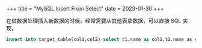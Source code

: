 +++
title = "MySQL Insert From Select"
date = 2023-01-30
+++

在做数据处理插入新数据的时候，经常需要从其他表拿数据，可以直接 SQL 实现。
```SQL
insert into target_table(col1,col2) select t1.name as col1,t2.name as col2 from table1 t1 left join table2 t2 on t1.t2_id = t2.id where t1.name = 'xxx'
```

